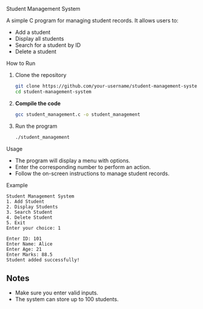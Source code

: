 Student Management System  

A simple C program for managing student records. It allows users to:  
- Add a student  
- Display all students  
- Search for a student by ID  
- Delete a student  

 How to Run  

1. Clone the repository 
   ```sh
   git clone https://github.com/your-username/student-management-system.git
   cd student-management-system
   ```  

2. **Compile the code**  
   ```sh
   gcc student_management.c -o student_management
   ```  

3. Run the program 
   ```sh
   ./student_management
   ```  
 Usage  

- The program will display a menu with options.  
- Enter the corresponding number to perform an action.  
- Follow the on-screen instructions to manage student records.  

 Example  

```
Student Management System
1. Add Student
2. Display Students
3. Search Student
4. Delete Student
5. Exit
Enter your choice: 1

Enter ID: 101
Enter Name: Alice
Enter Age: 21
Enter Marks: 88.5
Student added successfully!
```

## Notes  
- Make sure you enter valid inputs.  
- The system can store up to 100 students.  
